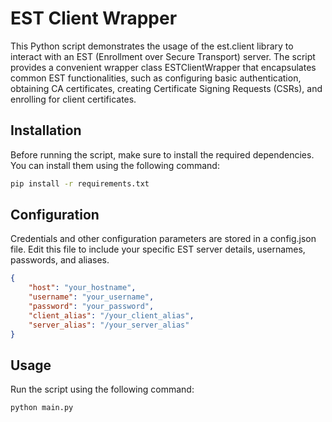 # EST Client Wrapper

This Python script demonstrates the usage of the est.client library to interact with an EST (Enrollment over Secure Transport) server. The script provides a convenient wrapper class ESTClientWrapper that encapsulates common EST functionalities, such as configuring basic authentication, obtaining CA certificates, creating Certificate Signing Requests (CSRs), and enrolling for client certificates.

## Installation

Before running the script, make sure to install the required dependencies. You can install them using the following command:

```bash
pip install -r requirements.txt
```

## Configuration

Credentials and other configuration parameters are stored in a config.json file. Edit this file to include your specific EST server details, usernames, passwords, and aliases.

```json
{
    "host": "your_hostname",
    "username": "your_username",
    "password": "your_password",
    "client_alias": "/your_client_alias",
    "server_alias": "/your_server_alias"
}
```

## Usage

Run the script using the following command:

```bash
python main.py
```
